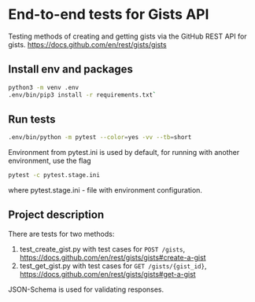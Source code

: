 # End-to-end tests for Gists API
Testing methods of creating and getting gists via the GitHub REST API for gists.
https://docs.github.com/en/rest/gists/gists

## Install env and packages
```sh
python3 -m venv .env
.env/bin/pip3 install -r requirements.txt`
```

## Run tests
```sh
.env/bin/python -m pytest --color=yes -vv --tb=short
```
Environment from pytest.ini is used by default, for running with another environment, use the flag
```sh
pytest -c pytest.stage.ini
```
where pytest.stage.ini - file with environment configuration.

## Project description
There are tests for two methods:
1. test_create_gist.py with test cases for `POST /gists`, https://docs.github.com/en/rest/gists/gists#create-a-gist
2. test_get_gist.py with test cases for `GET /gists/{gist_id}`, https://docs.github.com/en/rest/gists/gists#get-a-gist

JSON-Schema is used for validating responses.
